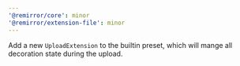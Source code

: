 ```yaml
---
'@remirror/core': minor
'@remirror/extension-file': minor
---
```


Add a new `UploadExtension` to the builtin preset, which will mange all decoration state during the upload.
